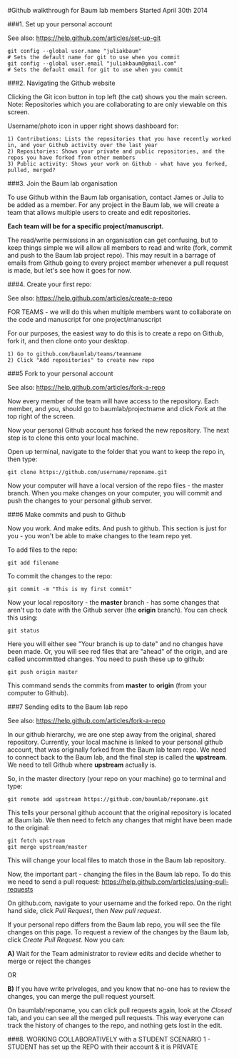 
#Github walkthrough for Baum lab members
Started April 30th 2014

###1. Set up your personal account

See also: https://help.github.com/articles/set-up-git

```shell
git config --global user.name "juliakbaum"   
# Sets the default name for git to use when you commit
git config --global user.email "juliakbaum@gmail.com" 
# Sets the default email for git to use when you commit
```

###2. Navigating the Github website

Clicking the Git icon button in top left (the cat) shows you the main screen. 
Note: Repositories which you are collaborating to are only viewable on this screen.

Username/photo icon in upper right shows dashboard for:

	1) Contributions: Lists the repositories that you have recently worked in, and your Github activity over the last year
	2) Repositories: Shows your private and public repositories, and the repos you have forked from other members 
	3) Public activity: Shows your work on Github - what have you forked, pulled, merged?


###3. Join the Baum lab organisation

To use Github within the Baum lab organisation, contact James or Julia to be added as a member. For any project in the Baum lab, we will create a team that allows multiple users to create and edit repositories. 

**Each team will be for a specific project/manuscript.**

The read/write permissions in an organisation can get confusing, but to keep things simple we will allow all members to read and write (fork, commit and push to the Baum lab project repo). This may result in a barrage of emails from Github going to every project member whenever a pull request is made, but let's see how it goes for now.


###4. Create your first repo: 

See also: https://help.github.com/articles/create-a-repo

FOR TEAMS - we will do this when multiple members want to collaborate on the code and manuscript for one project/manuscript

For our purposes, the easiest way to do this is to create a repo on Github, fork it, and then clone onto your desktop.

	1) Go to github.com/baumlab/teams/teamname
	2) Click "Add repositories" to create new repo

###5 Fork to your personal account

See also: https://help.github.com/articles/fork-a-repo

Now every member of the team will have access to the repository. Each member, and you, should go to baumlab/projectname and click *Fork* at the top right of the screen.

Now your personal Github account has forked the new repository. The next step is to clone this onto your local machine.

Open up terminal, navigate to the folder that you want to keep the repo in, then type:

```shell
git clone https://github.com/username/reponame.git
```

Now your computer will have a local version of the repo files - the master branch. When you make changes on your computer, you will commit and push the changes to your personal github server.


###6 Make commits and push to Github

Now you work. And make edits. And push to github. This section is just for you - you won't be able to make changes to the team repo yet.

To add files to the repo:

```shell
git add filename
```

To commit the changes to the repo:

```shell
git commit -m "This is my first commit"
```

Now your local repository - the **master** branch - has some changes that aren't up to date with the Github server (the **origin** branch). You can check this using:

```shell
git status
```


Here you will either see "Your branch is up to date" and no changes have been made. Or, you will see red files that are "ahead" of the origin, and are called uncommitted changes. You need to push these up to github:

```shell
git push origin master
```

This command sends the commits from **master** to **origin** (from your computer to Github).

###7 Sending edits to the Baum lab repo

See also: https://help.github.com/articles/fork-a-repo

In our github hierarchy, we are one step away from the original, shared repository. Currently, your local machine is linked to your personal github account, that was originally forked from the Baum lab team repo. We need to connect back to the Baum lab, and the final step is called the **upstream**. We need to tell Github where **upstream** actually is.

So, in the master directory (your repo on your machine) go to terminal and type:

```shell
git remote add upstream https://github.com/baumlab/reponame.git
```

This tells your personal github account that the original repository is located at Baum lab. We then need to fetch any changes that might have been made to the original:

```shell
git fetch upstream
git merge upstream/master
```

This will change your local files to match those in the Baum lab repository.

Now, the important part - changing the files in the Baum lab repo. To do this we need to send a pull request: https://help.github.com/articles/using-pull-requests

On github.com, navigate to your username and the forked repo. On the right hand side, click *Pull Request*, then *New pull request*.

If your personal repo differs from the Baum lab repo, you will see the file changes on this page. To request a review of the changes by the Baum lab, click *Create Pull Request*. Now you can:

**A)** Wait for the Team administrator to review edits and decide whether to merge or reject the changes

OR

**B)** If you have write priveleges, and you know that no-one has to review the changes, you can merge the pull request yourself. 

On baumlab/reponame, you can click pull requests again, look at the *Closed* tab, and you can see all the merged pull requests. This way everyone can track the history of changes to the repo, and nothing gets lost in the edit.

 

###8. WORKING COLLABORATIVELY with a STUDENT
SCENARIO 1 - STUDENT has set up the REPO with their account & it is PRIVATE
